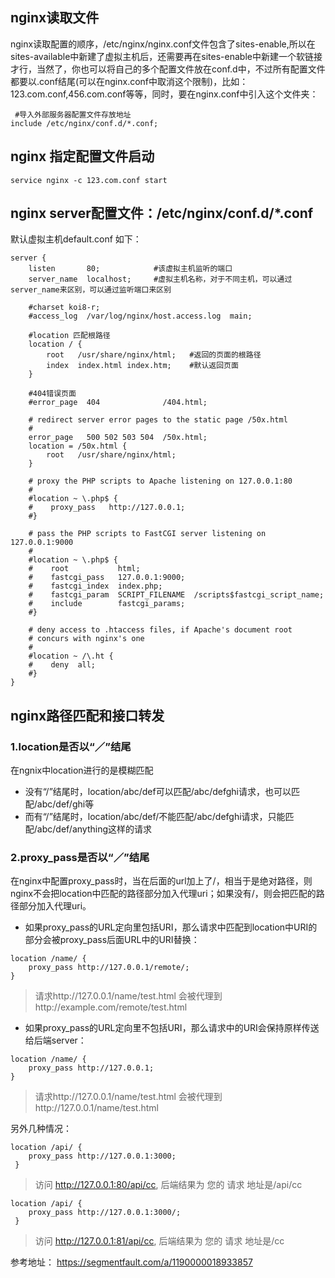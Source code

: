 ## nginx读取文件
nginx读取配置的顺序，/etc/nginx/nginx.conf文件包含了sites-enable,所以在sites-available中新建了虚拟主机后，还需要再在sites-enable中新建一个软链接才行，当然了，你也可以将自己的多个配置文件放在conf.d中，不过所有配置文件都要以.conf结尾(可以在nginx.conf中取消这个限制)，比如：123.com.conf,456.com.conf等等，同时，要在nginx.conf中引入这个文件夹：
```shell
 #导入外部服务器配置文件存放地址
include /etc/nginx/conf.d/*.conf;
```
## nginx 指定配置文件启动
`service nginx -c 123.com.conf start `

## nginx server配置文件：/etc/nginx/conf.d/*.conf
默认虚拟主机default.conf 如下：
```
server {
    listen       80;            #该虚拟主机监听的端口
    server_name  localhost;     #虚拟主机名称，对于不同主机，可以通过server_name来区别，可以通过监听端口来区别

    #charset koi8-r;
    #access_log  /var/log/nginx/host.access.log  main;

    #location 匹配根路径
    location / {
        root   /usr/share/nginx/html;   #返回的页面的根路径
        index  index.html index.htm;    #默认返回页面
    }

    #404错误页面
    #error_page  404              /404.html;

    # redirect server error pages to the static page /50x.html
    #
    error_page   500 502 503 504  /50x.html;
    location = /50x.html {
        root   /usr/share/nginx/html;
    }

    # proxy the PHP scripts to Apache listening on 127.0.0.1:80
    #
    #location ~ \.php$ {
    #    proxy_pass   http://127.0.0.1;
    #}

    # pass the PHP scripts to FastCGI server listening on 127.0.0.1:9000
    #
    #location ~ \.php$ {
    #    root           html;
    #    fastcgi_pass   127.0.0.1:9000;
    #    fastcgi_index  index.php;
    #    fastcgi_param  SCRIPT_FILENAME  /scripts$fastcgi_script_name;
    #    include        fastcgi_params;
    #}

    # deny access to .htaccess files, if Apache's document root
    # concurs with nginx's one
    #
    #location ~ /\.ht {
    #    deny  all;
    #}
}
```

## nginx路径匹配和接口转发
### 1.location是否以“／”结尾
在ngnix中location进行的是模糊匹配

- 没有“/”结尾时，location/abc/def可以匹配/abc/defghi请求，也可以匹配/abc/def/ghi等
- 而有“/”结尾时，location/abc/def/不能匹配/abc/defghi请求，只能匹配/abc/def/anything这样的请求

### 2.proxy_pass是否以“／”结尾
 在nginx中配置proxy_pass时，当在后面的url加上了/，相当于是绝对路径，则nginx不会把location中匹配的路径部分加入代理uri；如果没有/，则会把匹配的路径部分加入代理uri。

 - 如果proxy_pass的URL定向里包括URI，那么请求中匹配到location中URI的部分会被proxy_pass后面URL中的URI替换：
```
location /name/ {
    proxy_pass http://127.0.0.1/remote/;
}
```
> 请求http://127.0.0.1/name/test.html 会被代理到http://example.com/remote/test.html

- 如果proxy_pass的URL定向里不包括URI，那么请求中的URI会保持原样传送给后端server：
```
location /name/ {
    proxy_pass http://127.0.0.1;
}
```
> 请求http://127.0.0.1/name/test.html 会被代理到http://127.0.0.1/name/test.html

另外几种情况：
```
location /api/ {
    proxy_pass http://127.0.0.1:3000;
 }
```
> 访问 http://127.0.0.1:80/api/cc, 后端结果为 您的 请求 地址是/api/cc
```
location /api/ {
    proxy_pass http://127.0.0.1:3000/;
 }
```
> 访问 http://127.0.0.1:81/api/cc, 后端结果为 您的 请求 地址是/cc

参考地址：
https://segmentfault.com/a/1190000018933857